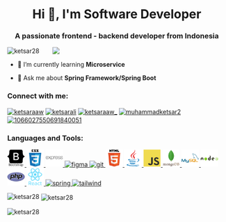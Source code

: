 <h1 align="center">Hi 👋, I'm Software Developer</h1>
<h3 align="center">A passionate frontend - backend developer from Indonesia</h3>
<img align="right" width="400" src="[https://cdn.dribbble.com/users/1187836/screenshots/6539429/programer.gif](https://www.google.com/url?sa=i&url=https%3A%2F%2Flottiefiles.com%2Fpt%2Fanimations%2Fsad-developerdesigner-04alfBeHNJ&psig=AOvVaw1XQ9MYrx7Xp8TR6rRr4APH&ust=1700843002304000&source=images&cd=vfe&opi=89978449&ved=0CBEQjRxqFwoTCIiYrYnE2oIDFQAAAAAdAAAAABBQ)" style="border-radius:20"/>

<p align="left"> <img src="https://komarev.com/ghpvc/?username=ketsar28&label=Profile%20views&color=0e75b6&style=flat" alt="ketsar28" /> </p>

- 🌱 I’m currently learning **Microservice**

- 💬 Ask me about **Spring Framework/Spring Boot**

<h3 align="left">Connect with me:</h3>
<p align="left">
<a href="https://twitter.com/ketsaraaw" target="blank"><img align="center" src="https://raw.githubusercontent.com/rahuldkjain/github-profile-readme-generator/master/src/images/icons/Social/twitter.svg" alt="ketsaraaw" height="30" width="40" /></a>
<a href="https://linkedin.com/in/ketsarali" target="blank"><img align="center" src="https://raw.githubusercontent.com/rahuldkjain/github-profile-readme-generator/master/src/images/icons/Social/linked-in-alt.svg" alt="ketsarali" height="30" width="40" /></a>
<a href="https://instagram.com/ketsaraaw_" target="blank"><img align="center" src="https://raw.githubusercontent.com/rahuldkjain/github-profile-readme-generator/master/src/images/icons/Social/instagram.svg" alt="ketsaraaw_" height="30" width="40" /></a>
<a href="https://www.hackerrank.com/muhammadketsar2" target="blank"><img align="center" src="https://raw.githubusercontent.com/rahuldkjain/github-profile-readme-generator/master/src/images/icons/Social/hackerrank.svg" alt="muhammadketsar2" height="30" width="40" /></a>
<a href="https://discord.gg/1066027550691840051" target="blank"><img align="center" src="https://raw.githubusercontent.com/rahuldkjain/github-profile-readme-generator/master/src/images/icons/Social/discord.svg" alt="1066027550691840051" height="30" width="40" /></a>
</p>

<h3 align="left">Languages and Tools:</h3>
<p align="left"> <a href="https://getbootstrap.com" target="_blank" rel="noreferrer"> <img src="https://raw.githubusercontent.com/devicons/devicon/master/icons/bootstrap/bootstrap-plain-wordmark.svg" alt="bootstrap" width="40" height="40"/> </a> <a href="https://www.w3schools.com/css/" target="_blank" rel="noreferrer"> <img src="https://raw.githubusercontent.com/devicons/devicon/master/icons/css3/css3-original-wordmark.svg" alt="css3" width="40" height="40"/> </a> <a href="https://expressjs.com" target="_blank" rel="noreferrer"> <img src="https://raw.githubusercontent.com/devicons/devicon/master/icons/express/express-original-wordmark.svg" alt="express" width="40" height="40"/> </a> <a href="https://www.figma.com/" target="_blank" rel="noreferrer"> <img src="https://www.vectorlogo.zone/logos/figma/figma-icon.svg" alt="figma" width="40" height="40"/> </a> <a href="https://git-scm.com/" target="_blank" rel="noreferrer"> <img src="https://www.vectorlogo.zone/logos/git-scm/git-scm-icon.svg" alt="git" width="40" height="40"/> </a> <a href="https://www.w3.org/html/" target="_blank" rel="noreferrer"> <img src="https://raw.githubusercontent.com/devicons/devicon/master/icons/html5/html5-original-wordmark.svg" alt="html5" width="40" height="40"/> </a> <a href="https://www.java.com" target="_blank" rel="noreferrer"> <img src="https://raw.githubusercontent.com/devicons/devicon/master/icons/java/java-original.svg" alt="java" width="40" height="40"/> </a> <a href="https://developer.mozilla.org/en-US/docs/Web/JavaScript" target="_blank" rel="noreferrer"> <img src="https://raw.githubusercontent.com/devicons/devicon/master/icons/javascript/javascript-original.svg" alt="javascript" width="40" height="40"/> </a> <a href="https://www.mongodb.com/" target="_blank" rel="noreferrer"> <img src="https://raw.githubusercontent.com/devicons/devicon/master/icons/mongodb/mongodb-original-wordmark.svg" alt="mongodb" width="40" height="40"/> </a> <a href="https://www.mysql.com/" target="_blank" rel="noreferrer"> <img src="https://raw.githubusercontent.com/devicons/devicon/master/icons/mysql/mysql-original-wordmark.svg" alt="mysql" width="40" height="40"/> </a> <a href="https://nodejs.org" target="_blank" rel="noreferrer"> <img src="https://raw.githubusercontent.com/devicons/devicon/master/icons/nodejs/nodejs-original-wordmark.svg" alt="nodejs" width="40" height="40"/> </a> <a href="https://www.php.net" target="_blank" rel="noreferrer"> <img src="https://raw.githubusercontent.com/devicons/devicon/master/icons/php/php-original.svg" alt="php" width="40" height="40"/> </a> <a href="https://reactjs.org/" target="_blank" rel="noreferrer"> <img src="https://raw.githubusercontent.com/devicons/devicon/master/icons/react/react-original-wordmark.svg" alt="react" width="40" height="40"/> </a> <a href="https://spring.io/" target="_blank" rel="noreferrer"> <img src="https://www.vectorlogo.zone/logos/springio/springio-icon.svg" alt="spring" width="40" height="40"/> </a> <a href="https://tailwindcss.com/" target="_blank" rel="noreferrer"> <img src="https://www.vectorlogo.zone/logos/tailwindcss/tailwindcss-icon.svg" alt="tailwind" width="40" height="40"/> </a> </p>

<p><img align="left" src="https://github-readme-stats.vercel.app/api/top-langs?username=ketsar28&show_icons=true&locale=en&layout=compact" alt="ketsar28" /></p>

<p>&nbsp;<img align="center" src="https://github-readme-stats.vercel.app/api?username=ketsar28&show_icons=true&locale=en" alt="ketsar28" /></p>

<p><img align="center" src="https://github-readme-streak-stats.herokuapp.com/?user=ketsar28&" alt="ketsar28" /></p>

